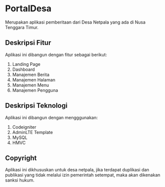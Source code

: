 # PortalDesa
Merupakan aplikasi pemberitaan dari Desa Netpala yang ada di Nusa Tenggara Timur.

## Deskripsi Fitur
Aplikasi ini dibangun dengan fitur sebagai berikut:
1. Landing Page
2. Dashboard
3. Manajemen Berita
4. Manajemen Halaman
5. Manajemen Menu
6. Manajemen Pengguna

## Deskripsi Teknologi
Aplikasi ini dibangun dengan mengggunakan:
1. Codeigniter
2. AdminLTE Template
3. MySQL
4. HMVC

## Copyright
Aplikasi ini dikhususkan untuk desa netpala, jika terdapat duplikasi dan publikasi yang tidak melalui izin pemerintah setempat, maka akan dikenakan sanksi hukum.